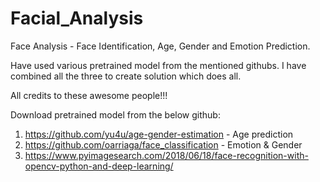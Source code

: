 # Facial_Analysis
Face Analysis - Face Identification, Age, Gender and Emotion Prediction.

Have used various pretrained model from the mentioned githubs. I have combined all the three to create solution which does all.

All credits to these awesome people!!!

Download pretrained model from the below github:
1. https://github.com/yu4u/age-gender-estimation - Age prediction
2. https://github.com/oarriaga/face_classification - Emotion & Gender 
3. https://www.pyimagesearch.com/2018/06/18/face-recognition-with-opencv-python-and-deep-learning/

